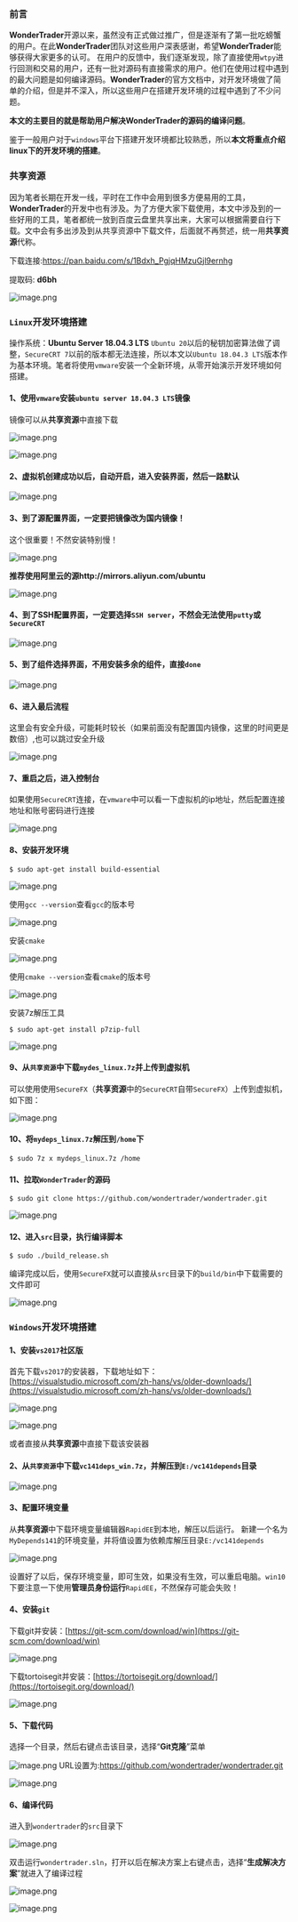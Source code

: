 ### 前言
**WonderTrader**开源以来，虽然没有正式做过推广，但是逐渐有了第一批吃螃蟹的用户。在此**WonderTrader**团队对这些用户深表感谢，希望**WonderTrader**能够获得大家更多的认可。
在用户的反馈中，我们逐渐发现，除了直接使用`wtpy`进行回测和交易的用户，还有一批对源码有直接需求的用户。他们在使用过程中遇到的最大问题是如何编译源码。**WonderTrader**的官方文档中，对开发环境做了简单的介绍，但是并不深入，所以这些用户在搭建开发环境的过程中遇到了不少问题。

**本文的主要目的就是帮助用户解决WonderTrader的源码的编译问题**。

鉴于一般用户对于`windows`平台下搭建开发环境都比较熟悉，所以**本文将重点介绍linux下的开发环境的搭建**。

### 共享资源
因为笔者长期在开发一线，平时在工作中会用到很多方便易用的工具，**WonderTrader**的开发中也有涉及。为了方便大家下载使用，本文中涉及到的一些好用的工具，笔者都统一放到百度云盘里共享出来，大家可以根据需要自行下载。文中会有多出涉及到从共享资源中下载文件，后面就不再赘述，统一用**共享资源**代称。

下载连接:<https://pan.baidu.com/s/1Bdxh_PgjqHMzuGjl9ernhg>

 提取码: **d6bh**

 ![image.png](http://wt.f-sailors.cn/devenv/1.png)

### `Linux`开发环境搭建
操作系统：**Ubuntu Server 18.04.3 LTS**
`Ubuntu 20`以后的秘钥加密算法做了调整，`SecureCRT 7`以前的版本都无法连接，所以本文以`Ubuntu 18.04.3 LTS`版本作为基本环境。笔者将使用`vmware`安装一个全新环境，从零开始演示开发环境如何搭建。

#### 1、使用`vmware`安装`ubuntu server 18.04.3 LTS`镜像
镜像可以从**共享资源**中直接下载

![image.png](http://wt.f-sailors.cn/devenv/2.png)

![image.png](http://wt.f-sailors.cn/devenv/3.png)

#### 2、虚拟机创建成功以后，自动开启，进入安装界面，然后一路默认
![image.png](http://wt.f-sailors.cn/devenv/4.png)

#### 3、到了源配置界面，一定要把镜像改为国内镜像！
这个很重要！不然安装特别慢！

![image.png](http://wt.f-sailors.cn/devenv/5.png)

**推荐使用阿里云的源http://mirrors.aliyun.com/ubuntu**	

![image.png](http://wt.f-sailors.cn/devenv/6.png)

#### 4、到了SSH配置界面，一定要选择`SSH server`，不然会无法使用`putty`或`SecureCRT`
![image.png](http://wt.f-sailors.cn/devenv/7.png)

#### 5、到了组件选择界面，不用安装多余的组件，直接`done`
![image.png](http://wt.f-sailors.cn/devenv/8.png)

#### 6、进入最后流程
这里会有安全升级，可能耗时较长（如果前面没有配置国内镜像，这里的时间更是数倍）,也可以跳过安全升级

![image.png](http://wt.f-sailors.cn/devenv/9.png)

#### 7、重启之后，进入控制台
如果使用`SecureCRT`连接，在`vmware`中可以看一下虚拟机的ip地址，然后配置连接地址和账号密码进行连接

![image.png](http://wt.f-sailors.cn/devenv/10.png)

#### 8、安装开发环境
```shell
$ sudo apt-get install build-essential
```
![image.png](http://wt.f-sailors.cn/devenv/11.png) 

使用`gcc --version`查看`gcc`的版本号

![image.png](http://wt.f-sailors.cn/devenv/12.png)

安装`cmake`

![image.png](http://wt.f-sailors.cn/devenv/13.png)

使用`cmake --version`查看`cmake`的版本号

![image.png](http://wt.f-sailors.cn/devenv/14.png)

安装7z解压工具
```shell
$ sudo apt-get install p7zip-full
```
![image.png](http://wt.f-sailors.cn/devenv/15.png)

#### 9、从`共享资源`中下载`mydes_linux.7z`并上传到虚拟机
可以使用使用`SecureFX`（**共享资源**中的`SecureCRT`自带`SecureFX`）上传到虚拟机，如下图：

![image.png](http://wt.f-sailors.cn/devenv/16.png)

#### 10、将`mydeps_linux.7z`解压到`/home`下
```shell
$ sudo 7z x mydeps_linux.7z /home
```

#### 11、拉取`WonderTrader`的源码
```shell
$ sudo git clone https://github.com/wondertrader/wondertrader.git
```
![image.png](http://wt.f-sailors.cn/devenv/17.png)

#### 12、进入`src`目录，执行编译脚本
```shell
$ sudo ./build_release.sh
```
编译完成以后，使用`SecureFX`就可以直接从`src`目录下的`build/bin`中下载需要的文件即可

![image.png](http://wt.f-sailors.cn/devenv/18.png)


### `Windows`开发环境搭建
#### 1、安装`vs2017`社区版
首先下载`vs2017`的安装器，下载地址如下：
[https://visualstudio.microsoft.com/zh-hans/vs/older-downloads/](https://visualstudio.microsoft.com/zh-hans/vs/older-downloads/)

![image.png](http://wt.f-sailors.cn/devenv/19.png)

![image.png](http://wt.f-sailors.cn/devenv/20.png)

或者直接从**共享资源**中直接下载该安装器

#### 2、从`共享资源`中下载`vc141deps_win.7z`，并解压到`E:/vc141depends`目录
![image.png](http://wt.f-sailors.cn/devenv/21.png)

#### 3、配置环境变量

从**共享资源**中下载环境变量编辑器`RapidEE`到本地，解压以后运行。
新建一个名为`MyDepends141`的环境变量，并将值设置为依赖库解压目录`E:/vc141depends`

![image.png](http://wt.f-sailors.cn/devenv/22.png)

设置好了以后，保存环境变量，即可生效，如果没有生效，可以重启电脑。`win10`下要注意一下使用**管理员身份运行**`RapidEE`，不然保存可能会失败！

#### 4、安装`git`

下载git并安装：[https://git-scm.com/download/win](https://git-scm.com/download/win)

![image.png](http://wt.f-sailors.cn/devenv/23.png)

下载tortoisegit并安装：[https://tortoisegit.org/download/](https://tortoisegit.org/download/)

![image.png](http://wt.f-sailors.cn/devenv/24.png)

#### 5、下载代码
选择一个目录，然后右键点击该目录，选择“**Git克隆**”菜单

![image.png](http://wt.f-sailors.cn/devenv/25.png)
URL设置为:<https://github.com/wondertrader/wondertrader.git>

![image.png](http://wt.f-sailors.cn/devenv/26.png)

#### 6、编译代码
进入到`wondertrader`的`src`目录下

![image.png](http://wt.f-sailors.cn/devenv/27.png)

双击运行`wondertrader.sln`，打开以后在解决方案上右键点击，选择“**生成解决方案**”就进入了编译过程

![image.png](http://wt.f-sailors.cn/devenv/28.png)

![image.png](http://wt.f-sailors.cn/devenv/29.png)
